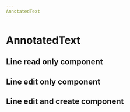 ```yaml
---
AnnotatedText
---
```


# AnnotatedText

<script setup>
import {
  AnnotatedText,
  Debugger,
  UserActionState,
} from "../../../src";
import { lines } from '../../demo/line';
import { annotations } from '../../demo/annotations';
import { cloneDeep } from 'lodash-es'

const  onMouseDown=(e, payload) =>{
 console.log('mouse Down', e, payload);
}

function onMouseMove(e, payload) {
 console.log('mouse Move', e, payload);
}

const annot = annotations.slice(0,4);
const annotations_1 = cloneDeep(annot);
const annotations_2 = cloneDeep(annot);
const annotations_3 = cloneDeep(annot);


const textLines = lines.slice(0,4);
const textLines_1 = cloneDeep(textLines);
const textLines_2 = cloneDeep(textLines);
const textLines_3 = cloneDeep(textLines);
</script>

## Line read only component
<ClientOnly>
<AnnotatedText
    key="text"
    :component-id="'1'" 
    :annotations="annotations_1"
    :lines="textLines_1"
/>
</ClientOnly>

## Line edit only component

<AnnotatedText
key="text"
:component-id="'2'"
:annotations="annotations_2"
:lines="textLines_2"
:allow-edit="true"
/>

## Line edit and create component
<AnnotatedText
key="text"
:component-id="'3'"
:annotations="annotations_3"
:lines="textLines_3"
:allow-edit="true"
:allow-create="true"
/>

<style module>
</style>